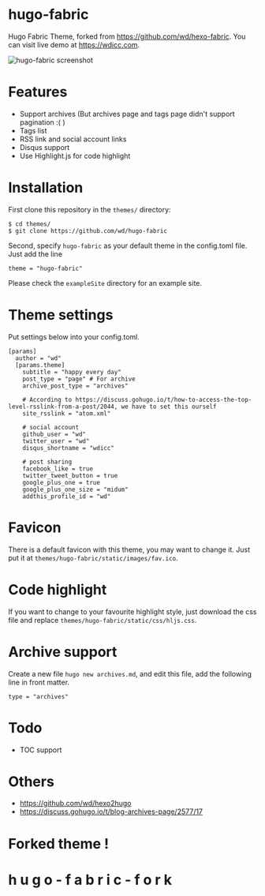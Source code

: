 # hugo-fabric
Hugo Fabric Theme, forked from https://github.com/wd/hexo-fabric. You can visit live demo at https://wdicc.com.

![hugo-fabric screenshot](https://raw.githubusercontent.com/wd/hugo-fabric/master/images/tn.png)

# Features
* Support archives (But archives page and tags page didn't support pagination :( )
* Tags list
* RSS link and social account links
* Disqus support
* Use Highlight.js for code highlight

# Installation
First clone this repository in the `themes/` directory:

```
$ cd themes/
$ git clone https://github.com/wd/hugo-fabric
```

Second, specify `hugo-fabric` as your default theme in the config.toml file. Just add the line
```
theme = "hugo-fabric"
```
Please check the `exampleSite` directory for an example site.

# Theme settings
Put settings below into your config.toml.

```
[params]
  author = "wd"
  [params.theme]
    subtitle = "happy every day"
    post_type = "page" # For archive
    archive_post_type = "archives"

    # According to https://discuss.gohugo.io/t/how-to-access-the-top-level-rsslink-from-a-post/2044, we have to set this ourself
    site_rsslink = "atom.xml"

    # social account
    github_user = "wd"
    twitter_user = "wd"
    disqus_shortname = "wdicc"

    # post sharing
    facebook_like = true
    twitter_tweet_button = true
    google_plus_one = true
    google_plus_one_size = "midum"
    addthis_profile_id = "wd"
```

# Favicon
There is a default favicon with this theme, you may want to change it. Just put it at `themes/hugo-fabric/static/images/fav.ico`.

# Code highlight
If you want to change to your favourite highlight style, just download the css file and replace `themes/hugo-fabric/static/css/hljs.css`.

# Archive support
Create a new file `hugo new archives.md`, and edit this file, add the following line in front matter.
```
type = "archives"
```

# Todo
* TOC support

# Others
* https://github.com/wd/hexo2hugo
* https://discuss.gohugo.io/t/blog-archives-page/2577/17

# Forked theme !
#   h u g o - f a b r i c - f o r k